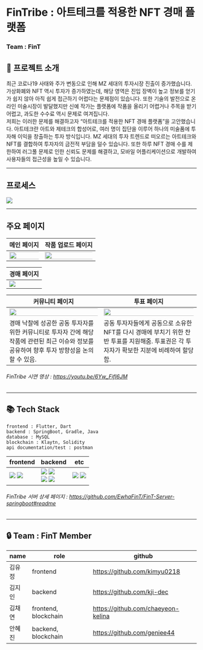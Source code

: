 
# **FinTribe** : 아트테크를 적용한 NFT 경매 플랫폼
### Team : FinT <br/>

## **📝 프로젝트 소개**
최근 코로나19 사태와 주가 변동으로 인해 MZ 세대의 투자시장 진출이 증가했습니다. 가상화폐와 NFT 역시 투자가 증가하였는데, 해당 영역은 진입 장벽이 높고 정보를 얻기가 쉽지 않아 아직 쉽게 접근하기 어렵다는 문제점이 있습니다. 또한 기술의 발전으로 온라인 미술시장이 발달했지만 신예 작가는 플랫폼에 작품을 올리기 어렵거나 주목을 받기 어렵고, 과도한 수수료 역시 문제로 여겨집니다. <br /> 저희는 이러한 문제를 해결하고자 “아트테크를 적용한 NFT 경매 플랫폼”을 고안했습니다. 아트테크란 아트와 제테크의 합성어로, 여러 명이 집단을 이루어 하나의 미술품에 투자해 이익을 창출하는 투자 방식입니다. MZ 세대의 투자 트렌드로 떠오르는 아트테크와 NFT를 결합하여 투자자의 금전적 부담을 덜수 있습니다. 또한 하루 NFT 경매 수를 제한하여 러그풀 문제로 인한 신뢰도 문제를 해결하고, 모바일 어플리케이션으로 개발하여 사용자들의 접근성을 높일 수 있습니다. <br />

------------------

## **프로세스**
<img src ="https://user-images.githubusercontent.com/70785620/148647193-ddf1f272-51f3-4e9b-99f4-8f9567481fa2.jpg">

------------------

## **주요 페이지**

| 메인 페이지 | 작품 업로드 페이지 |
|----|----|
| <img src="https://user-images.githubusercontent.com/70785620/148645821-f1711c68-5b98-4752-854e-ec67453f1dba.png" width="120%"> | <img src ="https://user-images.githubusercontent.com/70785620/148645828-957f41c8-fea3-4f86-878f-28fdbaf0cf6c.png" width="120%"> |

| 경매 페이지 |
|----|
| <img src="https://user-images.githubusercontent.com/70785620/148647196-6c29d4d2-a472-438c-8971-c12ecbccaec4.jpg"> |

| 커뮤니티 페이지 | 투표 페이지 |
|----|----|
|<img src="https://user-images.githubusercontent.com/70785620/148645826-cc35ee82-0907-4f01-a5cb-9ff8b1143d73.png" width="120%"> | <img src="https://user-images.githubusercontent.com/70785620/148645831-24c256a5-a2a0-4bcc-b2d3-73173eb4ec3a.png" width="120%"> |
| 경매 낙찰에 성공한 공동 투자자를 위한 커뮤니티로 투자자 간에 해당 작품에 관련된 최근 이슈와 정보를 공유하여 향후 투자 방향성을 논의할 수 있음. | 공동 투자자들에게 공동으로 소유한 NFT를 다시 경매에 부치기 위한 찬반 투표를 지원해줌. 투표권은 각 투자자가 확보한 지분에 비례하여 할당함. |

###### FinTribe 시연 영상 : https://youtu.be/6Yw_FifI6JM <br />
------------------

## **📚 Tech Stack**
```
frontend : Flutter, Dart
backend : SpringBoot, Gradle, Java
database : MySQL
blockchain : Klaytn, Solidity
api documentation/test : postman
```
| frontend | backend | etc |                                                                                                                                                   
|------|------|------|
| <img src="https://img.shields.io/badge/Flutter-02569B?style=for-the-badge&logo=flutter&logoColor=white"> <img src="https://img.shields.io/badge/Dart-0175C2?style=for-the-badge&logo=dart&logoColor=white">| <img src="https://img.shields.io/badge/Spring_Boot-F2F4F9?style=for-the-badge&logo=spring-boot"> <img src ="https://img.shields.io/badge/gradle-02303A?style=for-the-badge&logo=gradle&logoColor=white"> <br /> <img src="https://img.shields.io/badge/Java-ED8B00?style=for-the-badge&logo=java&logoColor=white"> <img src ="https://img.shields.io/badge/MySQL-005C84?style=for-the-badge&logo=mysql&logoColor=white"> | <img src="https://img.shields.io/badge/Postman-FF6C37?style=for-the-badge&logo=Postman&logoColor=white"> <img src ="https://img.shields.io/badge/Solidity-e6e6e6?style=for-the-badge&logo=solidity&logoColor=black"> |

###### FinTribe 서버 상세 페이지 : https://github.com/EwhaFinT/FinT-Server-springboot#readme <br />

------------------

## **🔒 Team : FinT Member**

name | role | github |
--- | --- | --- | 
김유정 | frontend | https://github.com/kimyu0218 |
김지인 | backend | https://github.com/kji-dec |
김채연 | frontend, blockchain | https://github.com/chaeyeon-kelina |
안혜진 | backend, blockchain | https://github.com/geniee44 |

</br>



